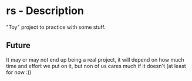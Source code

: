 # rs - Description
"Toy" project to practice with some stuff.

## Future
It may or may not end up being a real project, it will depend on how much time and effort we put on it, but non of us cares much if it doesn't (at least for now :))


